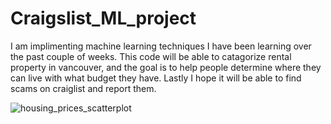 # Craigslist_ML_project
I am implimenting machine learning techniques I have been learning over the past couple of weeks. This code will be able to catagorize rental property in vancouver, and the goal is to help people determine where they can live with what budget they have. Lastly I hope it will be able to find scams on craiglist and report them.

![housing_prices_scatterplot](https://user-images.githubusercontent.com/20325116/87889585-2eeaf580-c9e7-11ea-9ae2-f8350e439dd1.png)
